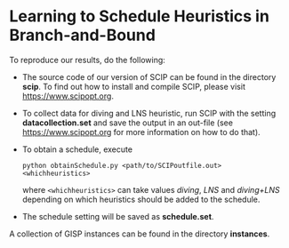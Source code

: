 # Learning to Schedule Heuristics in Branch-and-Bound

To reproduce our results, do the following:  

* The source code of our version of SCIP can be found in the directory **scip**. To find out how to install and compile SCIP, please visit https://www.scipopt.org.

* To collect data for diving and LNS heuristic, run SCIP with the setting **datacollection.set** and save the output in an out-file (see https://www.scipopt.org for more information on how to do that).

* To obtain a schedule, execute
	
  `python obtainSchedule.py <path/to/SCIPoutfile.out> <whichheuristics>`

	where `<whichheuristics>` can take values *diving*, *LNS* and *diving+LNS* depending on which heuristics should be added to the schedule.

* The schedule setting will be saved as **schedule.set**.

A collection of GISP instances can be found in the directory **instances**.
	
	
